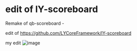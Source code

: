 # edit of lY-scoreboard
Remake of qb-scoreboard - 


edit of https://github.com/LYCoreFramework/lY-scoreboard


my edit
![image](https://user-images.githubusercontent.com/88394932/235263257-5ebe8d9f-c87e-4db2-abd6-a9d6efd53fc4.png)

